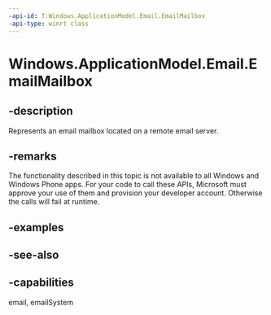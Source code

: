 ```yaml
---
-api-id: T:Windows.ApplicationModel.Email.EmailMailbox
-api-type: winrt class
---
```


<!-- Class syntax.
public class EmailMailbox : Windows.ApplicationModel.Email.IEmailMailbox, Windows.ApplicationModel.Email.IEmailMailbox2, Windows.ApplicationModel.Email.IEmailMailbox3, Windows.ApplicationModel.Email.IEmailMailbox4
-->

# Windows.ApplicationModel.Email.EmailMailbox

## -description
Represents an email mailbox located on a remote email server.

## -remarks
The functionality described in this topic is not available to all Windows and Windows Phone apps. For your code to call these APIs, Microsoft must approve your use of them and provision your developer account. Otherwise the calls will fail at runtime.

## -examples

## -see-also

## -capabilities
email, emailSystem
